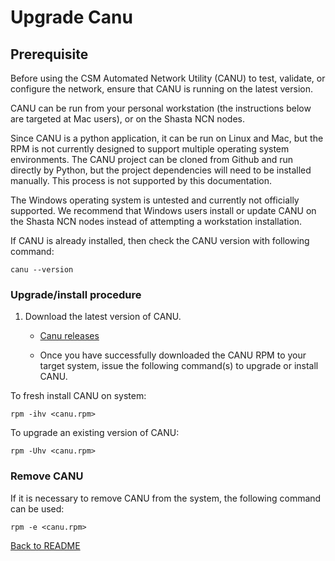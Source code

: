 # Upgrade Canu

## Prerequisite

Before using the CSM Automated Network Utility (CANU) to test, validate, or configure the network, ensure that CANU is running on the latest version. 

CANU can be run from your personal workstation (the instructions below are targeted at Mac users), or on the Shasta NCN nodes.

Since CANU is a python application, it can be run on Linux and Mac, but the RPM is not currently designed to support multiple operating system environments.  The CANU project can be cloned from Github and run directly by Python, but the project dependencies will need to be installed manually.  This process is not supported by this documentation.

The Windows operating system is untested and currently not officially supported.  We recommend that Windows users install or update CANU on the Shasta NCN nodes instead of attempting a workstation installation.



If CANU is already installed, then check the CANU version with following command: 

```text
canu --version
```

### Upgrade/install procedure

1. Download the latest version of CANU.  

   * [Canu releases](https://github.com/Cray-HPE/canu/releases)

   * Once you have successfully downloaded the CANU RPM to your target system, issue the following command(s) to upgrade or install CANU.  


To fresh install CANU on system: 

```text
rpm -ihv <canu.rpm>
```

To upgrade an existing version of CANU: 

```text
rpm -Uhv <canu.rpm>
```

### Remove CANU

If it is necessary to remove CANU from the system, the following command can be used:

```text
rpm -e <canu.rpm>
```

[Back to README](index.md)

